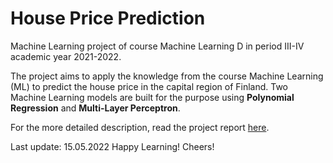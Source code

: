 # House Price Prediction

Machine Learning project of course Machine Learning D in period III-IV academic year 2021-2022.

The project aims to apply the knowledge from the course Machine Learning (ML) to predict the house price in the capital region of  Finland. Two Machine Learning models are built for the purpose using **Polynomial Regression** and **Multi-Layer Perceptron**.

For the more detailed description, read the project report [here](https://github.com/tamdnguyen/House-Price-Prediction/blob/main/Documentation/PDF%20files/House%20Price%20Prediction%20Report.pdf).

Last update: 15.05.2022
Happy Learning! Cheers!

